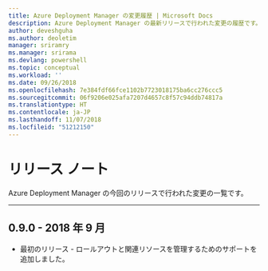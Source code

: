 ```yaml
---
title: Azure Deployment Manager の変更履歴 | Microsoft Docs
description: Azure Deployment Manager の最新リリースで行われた変更の履歴です。
author: deveshguha
ms.author: deoletim
manager: sriramry
ms.manager: srirama
ms.devlang: powershell
ms.topic: conceptual
ms.workload: ''
ms.date: 09/26/2018
ms.openlocfilehash: 7e384fdf66fce1102b7723018175ba6cc276ccc5
ms.sourcegitcommit: 06f9206e025afa7207d4657c8f57c94ddb74817a
ms.translationtype: HT
ms.contentlocale: ja-JP
ms.lasthandoff: 11/07/2018
ms.locfileid: "51212150"
---
```

# <a name="release-notes"></a>リリース ノート

Azure Deployment Manager の今回のリリースで行われた変更の一覧です。

---
## <a name="090---september-2018"></a>0.9.0 - 2018 年 9 月
* 最初のリリース - ロールアウトと関連リソースを管理するためのサポートを追加しました。